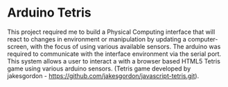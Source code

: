 # Arduino Tetris
This project required me to build a Physical Computing interface that will react to changes in environment or manipulation by updating a computer-screen, with the focus of using various available sensors. The arduino was required to communicate with the interface environment via the serial port.
This system allows a user to interact a with a browser based HTML5 Tetris game using various arduino sensors.
(Tetris game developed by jakesgordon - https://github.com/jakesgordon/javascript-tetris.git).
